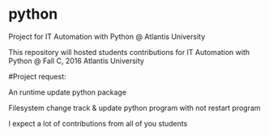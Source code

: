 # python
Project for IT Automation with Python @ Atlantis University

This repository will hosted students contributions for IT Automation with Python @ Fall C, 2016 Atlantis University

#Project request:

An runtime update python package

Filesystem change track & update python program with not restart program 

I expect a lot of contributions from all of you students
